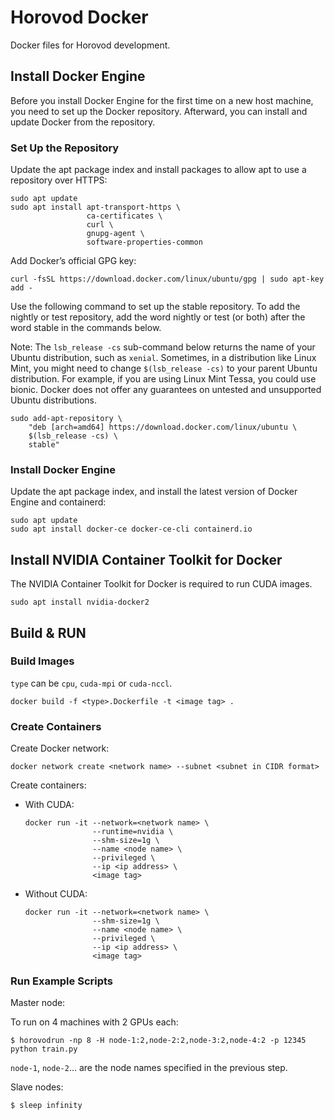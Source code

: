 # Horovod Docker

Docker files for Horovod development.

## Install Docker Engine

Before you install Docker Engine for the first time on a new host machine, you need to set up the Docker repository. Afterward, you can install and update Docker from the repository.

### Set Up the Repository

Update the apt package index and install packages to allow apt to use a repository over HTTPS:

```
sudo apt update
sudo apt install apt-transport-https \
                 ca-certificates \
                 curl \
                 gnupg-agent \
                 software-properties-common
```

Add Docker’s official GPG key:

```
curl -fsSL https://download.docker.com/linux/ubuntu/gpg | sudo apt-key add -
```

Use the following command to set up the stable repository. To add the nightly or test repository, add the word nightly or test (or both) after the word stable in the commands below.

Note: The `lsb_release -cs` sub-command below returns the name of your Ubuntu distribution, such as `xenial`. Sometimes, in a distribution like Linux Mint, you might need to change `$(lsb_release -cs)` to your parent Ubuntu distribution. For example, if you are using Linux Mint Tessa, you could use bionic. Docker does not offer any guarantees on untested and unsupported Ubuntu distributions.

```
sudo add-apt-repository \
    "deb [arch=amd64] https://download.docker.com/linux/ubuntu \
    $(lsb_release -cs) \
    stable"
```

### Install Docker Engine

Update the apt package index, and install the latest version of Docker Engine and containerd:

```
sudo apt update
sudo apt install docker-ce docker-ce-cli containerd.io
```

## Install NVIDIA Container Toolkit for Docker

The NVIDIA Container Toolkit for Docker is required to run CUDA images.

```
sudo apt install nvidia-docker2
```

## Build & RUN

### Build Images

`type` can be `cpu`, `cuda-mpi` or `cuda-nccl`.

```
docker build -f <type>.Dockerfile -t <image tag> .
```

### Create Containers

Create Docker network:

```
docker network create <network name> --subnet <subnet in CIDR format>
```

Create containers:

- With CUDA:

    ```
    docker run -it --network=<network name> \
                   --runtime=nvidia \
                   --shm-size=1g \
                   --name <node name> \
                   --privileged \
                   --ip <ip address> \
                   <image tag>
    ```

- Without CUDA:

    ```
    docker run -it --network=<network name> \
                   --shm-size=1g \
                   --name <node name> \
                   --privileged \
                   --ip <ip address> \
                   <image tag>
    ```

### Run Example Scripts 

Master node:

To run on 4 machines with 2 GPUs each:

```
$ horovodrun -np 8 -H node-1:2,node-2:2,node-3:2,node-4:2 -p 12345 python train.py
```

`node-1`, `node-2`... are the node names specified in the previous step.

Slave nodes:

```
$ sleep infinity
```
